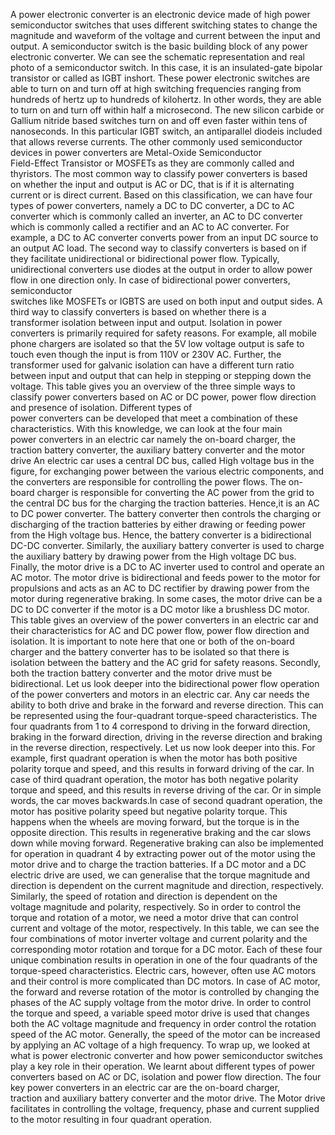 A  power  electronic  converter  is  an  electronic  device  made  of  high  power  semiconductor switches that uses different switching states to change 
the magnitude and waveform of the voltage and current between the input and output. A semiconductor switch is the basic building block of any power 
electronic converter. We can see the schematic representation and real photo of a semiconductor switch. In this case, it is an insulated-gate bipolar 
transistor or called as IGBT inshort. These  power  electronic  switches  are  able  to  turn  on  and  turn  off  at  high  switching frequencies ranging 
from hundreds of hertz up to hundreds of kilohertz. In other words, they are able to turn on and turn off within half a microsecond. The new silicon 
carbide or Gallium nitride based switches turn on and off even faster within tens of nanoseconds. In this particular IGBT switch, an antiparallel diodeis 
included that allows reverse currents. The  other  commonly  used  semiconductor  devices  in  power  converters  are  Metal-Oxide Semiconductor  
Field-Effect  Transistor  or  MOSFETs  as  they  are  commonly  called  and thyristors. The  most  common  way  to  classify  power  converters  is  based  
on  whether  the  input  and output is AC or DC, that is if it is alternating current or is direct current. Based on this classification, we can have four 
types of power converters, namely a DC to DC converter, a DC to AC converter which is commonly called an inverter, an AC to DC converter which is commonly 
called a rectifier and an AC to AC converter. For example, a DC to AC converter converts power from an input DC source to an output AC load. 
The  second  way  to  classify  converters  is  based  on  if  they  facilitate  unidirectional  or bidirectional power flow. Typically, unidirectional 
converters use diodes at the output in order to allow power flow in one direction only. In  case  of  bidirectional  power  converters,  semiconductor  
switches  like  MOSFETs  or  IGBTS are used on both input and output sides. A  third  way  to  classify  converters  is  based  on  whether  there  is  a  
transformer  isolation between input and output. Isolation in power converters is primarily required for safety reasons. For example, all mobile phone 
chargers are isolated so that the 5V low voltage output is safe to touch even though the input is from 110V or 230V AC. Further, the transformer used for 
galvanic isolation can have a different turn ratio between input and output that can help in stepping or stepping down the voltage. This table gives you an 
overview of the three simple ways to classify power converters based on AC or DC power, power flow direction and presence of isolation. Different  types  of  
power  converters  can  be  developed  that  meet  a  combination  of  these characteristics. With  this  knowledge,  we  can  look  at  the  four  main  
power  converters  in  an  electric  car namely the on-board charger, the traction battery converter, the auxiliary battery converter and  the  motor  drive
An  electric  car  uses  a  central  DC  bus,  called  High  voltage  bus  in  the figure, for exchanging power between the various electric  components, 
and the converters are responsible for controlling the power flows. The on-board charger is responsible for converting the AC power from the grid to the 
central DC bus for the charging the traction batteries. Hence,it is an AC to DC power converter. The battery converter then controls the  charging or 
discharging of the traction batteries by either drawing or feeding power from the High voltage bus. Hence, the battery converter is a bidirectional DC-DC 
converter. Similarly, the auxiliary battery converter is used  to charge the auxiliary battery by drawing power from the High voltage DC bus. Finally, the 
motor drive is a DC to AC inverter used to control and operate an AC motor. The motor drive is bidirectional and feeds power to the motor for propulsions 
and acts as an AC to DC rectifier by drawing power from the motor during regenerative braking. In some cases, the motor drive can be a DC to DC converter 
if the motor is a DC motor like a brushless DC motor. This   table   gives   an   overview   of   the   power   converters   in   an   electric   car   and   
their characteristics for AC and DC power flow, power flow direction and isolation. It  is  important  to  note  here  that  one  or  both  of  the  on-board  
charger  and  the  battery converter  has  to  be  isolated  so  that  there  is  isolation  between  the  battery  and  the  AC  grid for safety reasons. 
Secondly, both the traction battery converter and the motor drive must be bidirectional. Let us look deeper into the bidirectional power flow operation of 
the power converters and motors in an electric car. Any car needs the ability to both drive and brake in the forward and reverse direction. This can be 
represented using the four-quadrant torque-speed characteristics. The four quadrants from 1 to 4 correspond to driving in the forward direction, braking in 
the forward  direction,  driving  in  the  reverse  direction  and  braking  in  the  reverse  direction, respectively. Let us now look deeper into this. 
For  example,  first  quadrant  operation  is  when  the  motor  has  both  positive  polarity  torque and speed, and this results in forward driving of the 
car. In case of third quadrant operation, the motor has both negative polarity torque and speed, and this results in reverse driving of the car. Or in simple 
words, the car moves backwards.In  case  of  second  quadrant  operation,  the  motor  has  positive  polarity  speed  but  negative polarity torque. This  
happens  when  the  wheels  are  moving  forward,  but  the  torque  is in  the  opposite direction. This results in regenerative braking and the car slows 
down while moving forward. Regenerative  braking  can  also  be  implemented  for  operation  in  quadrant  4  by  extracting power out of the motor using 
the motor drive and to charge the traction batteries. If a DC motor and a DC electric drive are used, we can generalise that the torque magnitude and 
direction is dependent on the current magnitude and direction, respectively. Similarly,  the  speed  of  rotation  and  direction  is  dependent on  the  
voltage  magnitude  and polarity, respectively. So  in  order  to  control  the  torque  and  rotation  of  a  motor,  we  need  a  motor  drive  that  can 
control current and voltage of the motor, respectively. In  this  table,  we  can  see  the  four  combinations  of  motor inverter  voltage  and  current 
polarity and the corresponding motor rotation and torque for a DC motor. Each of these four unique combination results in operation in one of the four 
quadrants of the torque-speed characteristics. Electric cars, however, often use AC motors and their control is more complicated than DC motors. In case of 
AC motor, the forward and reverse rotation of the motor is controlled by changing the phases of the AC supply voltage from the motor drive. In order to 
control the torque and speed, a variable speed motor drive is used that changes both the AC voltage magnitude and frequency in order control the rotation 
speed of the AC motor. Generally,  the  speed  of  the  motor  can  be  increased  by  applying  an  AC  voltage  of  a  high frequency. To wrap up, we 
looked at what is power electronic converter and how power semiconductor switches play a key role in their operation. We learnt about different types of 
power converters based on AC or DC, isolation and power flow direction. The  four  key  power converters  in  an  electric  car  are  the  on-board  charger,  
traction  and auxiliary battery converter and the motor drive. The Motor drive facilitates in controlling the voltage, frequency, phase and current supplied 
to the motor resulting in four quadrant operation.
